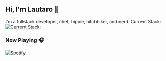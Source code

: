 ## Hi, I'm Lautaro 👋
I'm a fullstack developer, chef, hippie, hitchhiker, and nerd.
Current Stack:
[![Current Stack:](https://skillicons.dev/icons?i=js,html,css,wasm)](https://skillicons.dev)
### Now Playing 🎧

[![Spotify](https://github-readme-remake.vercel.app/api/spotify)](https://open.spotify.com/user/21doa2xi2hbpmwwsdrfdgqzui)
<br/>
<!--
**talingo/talingo** is a ✨ _special_ ✨ repository because its `README.md` (this file) appears on your GitHub profile.

Here are some ideas to get you started:

- 🔭 I’m currently working on ...
- 🌱 I’m currently learning ...
- 👯 I’m looking to collaborate on ...
- 🤔 I’m looking for help with ...
- 💬 Ask me about ...
- 📫 How to reach me: ...
- 😄 Pronouns: ...
- ⚡ Fun fact: ...
-->
